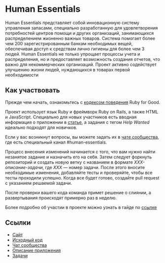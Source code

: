 # Human Essentials

Human Essentials представляет собой инновационную систему управления запасами, специально разработанную для удовлетворения потребностей центров помощи и других организаций, занимающихся распределением жизненно важных товаров. Система помогает более чем 200 зарегистрированным банкам необходимых вещей, обеспечивая доступ к средствам лично гигиены для более чем 3 людей. Human Essentials не только упрощает процессы учета и распределения, но и предоставляет возможность создания отчетов, что важно для некоммерческих организаций. Проект активно содействует улучшению жизни людей, нуждающихся в товарах первой необходимости

## Как участвовать

Прежде чем начать, ознакомьтесь с [кодексом поведения](https://github.com/rubyforgood/) Ruby for Good.

Проект использует язык Ruby и фреймворк Ruby on Rails, а также HTML и JavaScript. Специально для новых участников есть вводная информация о приложении в [статье](https://github.com/rubyforgood/human-essentials/wiki/Application-Overview), а задания с тегом *Help Wanted* идеально подходят для новичков.

Если у вас возникнут вопросы, вы можете задать их в [чате сообщества](https://join.slack.com/t/rubyforgood/shared_invite/zt-2k5ezv241-Ia2Iac3amxDS8CuhOr69ZA), где есть специальный канал #human-essentials.

Процесс внесения изменений начинается с того, что вам нужно найти незанятое задание и назначить его на себя. Затем следует форкнуть репозиторий и создать новую ветку с названием в формате *XXX-описание-задачи*, где *XXX* — номер задачи. После этого вносите необходимые изменения, добавляйте тесты и проверяйте, чтобы все тесты проходили успешно. Когда все будет готово, создайте pull request с указанием решаемой задачи.

После проверки вашего кода команда примет решение о слиянии, а развертывания происходят примерно раз в неделю.

Более подробно об участии в проекте можно узнать в гайде по [ссылке](https://github.com/rubyforgood/human-essentials/blob/main/CONTRIBUTING.md)

## Ссылки

* [Сайт](https://humanessentials.app/)
* [Исходный код](https://github.com/rubyforgood/human-essentials)
* [Чат сообщества](https://join.slack.com/t/rubyforgood/shared_invite/zt-2k5ezv241-Ia2Iac3amxDS8CuhOr69ZA)
* [Описание приложения](https://github.com/rubyforgood/human-essentials/wiki/Application-Overview)
* [Задачи](https://github.com/rubyforgood/human-essentials/issues)
